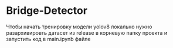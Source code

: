 # Bridge-Detector

Чтобы начать тренировку модели yolov8 локально нужно разархивировть датасет из release в корневую папку проекта и запустить код в main.ipynb файле
